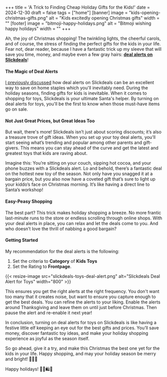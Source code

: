 +++
title = 'A Trick to Finding Cheap Holiday Gifts for the Kids!'
date = 2024-12-30
draft = false
tags = ["home"]
[banner]
  image = "kids-opening-christmas-gifts.png"
  alt = "Kids excitedly opening Christmas gifts"
  width = ""
[footer]
  image = "bitmoji-happy-holidays.png"
  alt = "Bitmoji wishing happy holidays"
  width = ""
+++

Ah, the joy of Christmas shopping! The twinkling lights, the cheerful carols, and of course, the stress of finding the perfect gifts for the kids in your life. Fear not, dear reader, because I have a fantastic trick up my sleeve that will save you time, money, and maybe even a few gray hairs: **[deal alerts on Slickdeals](/posts/2024/09/deal-alerts-for-home-staples)**!

#### The Magic of Deal Alerts
[I previously discussed](/posts/2024/09/deal-alerts-for-home-staples) how deal alerts on Slickdeals can be an excellent way to save on home staples which you'll inevitably need. During the holiday seasons, finding gifts for kids is inevitable. When it comes to shopping for toys, Slickdeals is your ultimate Santa's helper. By turning on deal alerts for toys, you'll be the first to know when those must-have items go on sale. 

#### Not Just Great Prices, but Great Ideas Too
But wait, there's more! Slickdeals isn’t just about scoring discounts; it’s also a treasure trove of gift ideas. When you set up your toy deal alerts, you’ll start seeing what’s trending and popular among other parents and gift-givers. This means you can stay ahead of the curve and get the latest and greatest toys that kids are raving about.

Imagine this: You’re sitting on your couch, sipping hot cocoa, and your phone buzzes with a Slickdeals alert. Lo and behold, there’s a fantastic deal on the hottest new toy of the season. Not only have you snagged it at a bargain price, but you also now have a coveted gift that’s sure to light up your kiddo’s face on Christmas morning. It’s like having a direct line to Santa’s workshop!

#### Easy-Peasy Shopping
The best part? This trick makes holiday shopping a breeze. No more frantic last-minute runs to the store or endless scrolling through online shops. With your deal alerts in place, you can relax and let the deals come to you. And who doesn’t love the thrill of nabbing a good bargain?

#### Getting Started
My recommendation for the deal alerts is the following:

1. Set the criteria to **Category** of **Kids Toys**
2. Set the Rating to **Frontpage**.

{{< resize-image src="slickdeals-toys-deal-alert.png" alt="Slickdeals Deal Alert for Toys" width="800" >}}

This ensures you get the right alerts at the right frequency. You don't want too many that it creates noise, but want to ensure you capture enough to get the best deals. You can refine the alerts to your liking. Enable the alerts around Thanksgiving and leave them on until just before Christmas. Then pause the alert and re-enable it next year!

In conclusion, turning on deal alerts for toys on Slickdeals is like having a festive little elf keeping an eye out for the best gifts and prices. You’ll save money, discover fantastic toy ideas, and make your holiday shopping experience as joyful as the season itself.

So go ahead, give it a try, and make this Christmas the best one yet for the kids in your life. Happy shopping, and may your holiday season be merry and bright! 🎄🎁✨

Happy holidays! 🎅🏽🛍️🎄
